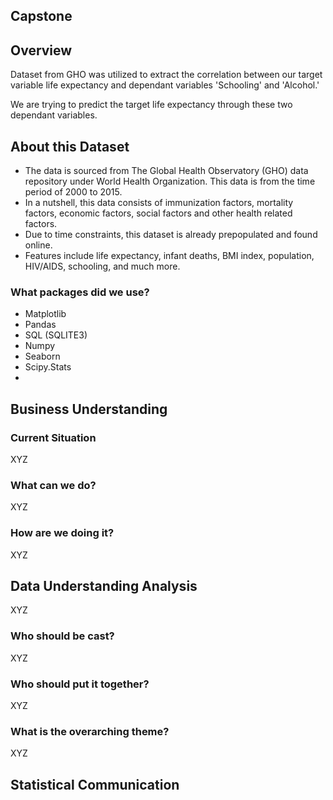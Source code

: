 ## Capstone 

## Overview
Dataset from GHO was utilized to extract the correlation between our target variable life expectancy and dependant variables 'Schooling' and 'Alcohol.'

We are trying to predict the target life expectancy through these two dependant variables.


## About this Dataset
- The data is sourced from The Global Health Observatory (GHO) data repository under World Health Organization.
This data is from the time period of 2000 to 2015.
- In a nutshell, this data consists of immunization factors, mortality factors, economic factors, social factors and other health related factors.
- Due to time constraints, this dataset is already prepopulated and found online.
- Features include life expectancy, infant deaths, BMI index, population, HIV/AIDS, schooling, and much more.


### What packages did we use?
 - Matplotlib
 - Pandas
 - SQL (SQLITE3)
 - Numpy
 - Seaborn
 - Scipy.Stats
 - 
 
 ## Business Understanding
### Current Situation 
XYZ 
### What can we do?
XYZ
### How are we doing it?
XYZ

## Data Understanding Analysis 
XYZ


### Who should be cast?
XYZ

### Who should put it together?
XYZ

### What is the overarching theme?
XYZ


## Statistical Communication 
